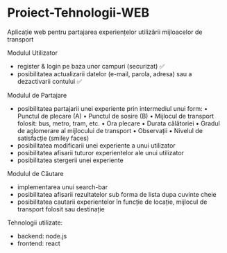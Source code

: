 # Proiect-Tehnologii-WEB
Aplicație web pentru partajarea experiențelor utilizării mijloacelor de transport

Modulul Utilizator
- register & login pe baza unor campuri (securizat) ✅
- posibilitatea actualizarii datelor (e-mail, parola, adresa) sau a dezactivarii contului ✅

Modulul de Partajare
- posibilitatea partajarii unei experiente prin intermediul unui form:
    • Punctul de plecare (A)
    • Punctul de sosire (B)
    • Mijlocul de transport folosit: bus, metro, tram, etc.
    • Ora plecare
    • Durata călătoriei
    • Gradul de aglomerare al mijlocului de transport
    • Observații
    • Nivelul de satisfacție (smiley faces)
- posibilitatea modificarii unei experiente a unui utilizator
- posibilitatea afisarii tuturor experientelor ale unui utilizator
- posibilitatea stergerii unei experiente

Modulul de Căutare 
- implementarea unui search-bar 
- posibilitatea afisarii rezultatelor sub forma de lista dupa cuvinte cheie
- posibilitatea cautarii experientelor în funcție de locație, mijlocul de transport folosit sau destinație

Tehnologii utilizate: 
- backend: node.js
- frontend: react


